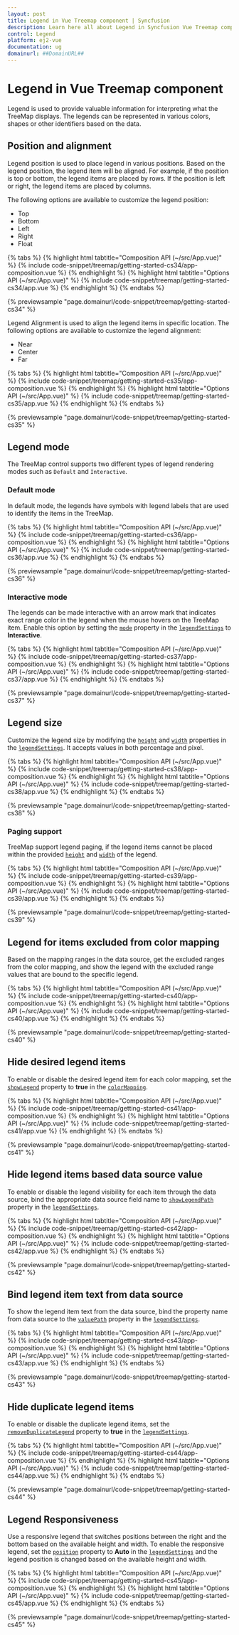 ```yaml
---
layout: post
title: Legend in Vue Treemap component | Syncfusion
description: Learn here all about Legend in Syncfusion Vue Treemap component of Syncfusion Essential JS 2 and more.
control: Legend 
platform: ej2-vue
documentation: ug
domainurl: ##DomainURL##
---
```


# Legend in Vue Treemap component

<!-- markdownlint-disable MD010 -->
Legend is used to provide valuable information for interpreting what the TreeMap displays. The legends can be represented in various colors, shapes or other identifiers based on the data.

## Position and alignment

Legend position is used to place legend in various positions. Based on the legend position, the legend item will be aligned. For example, if the position is top or bottom, the legend items are placed by rows. If the position is left or right, the legend items are placed by columns.

The following options are available to customize the legend position:

* Top
* Bottom
* Left
* Right
* Float

{% tabs %}
{% highlight html tabtitle="Composition API (~/src/App.vue)" %}
{% include code-snippet/treemap/getting-started-cs34/app-composition.vue %}
{% endhighlight %}
{% highlight html tabtitle="Options API (~/src/App.vue)" %}
{% include code-snippet/treemap/getting-started-cs34/app.vue %}
{% endhighlight %}
{% endtabs %}
        
{% previewsample "page.domainurl/code-snippet/treemap/getting-started-cs34" %}

Legend Alignment is used to align the legend items in specific location. The following options are available to customize the legend alignment:

* Near
* Center
* Far

{% tabs %}
{% highlight html tabtitle="Composition API (~/src/App.vue)" %}
{% include code-snippet/treemap/getting-started-cs35/app-composition.vue %}
{% endhighlight %}
{% highlight html tabtitle="Options API (~/src/App.vue)" %}
{% include code-snippet/treemap/getting-started-cs35/app.vue %}
{% endhighlight %}
{% endtabs %}
        
{% previewsample "page.domainurl/code-snippet/treemap/getting-started-cs35" %}

## Legend mode

The TreeMap control supports two different types of legend rendering modes such as `Default` and `Interactive`.

<!-- markdownlint-disable MD036 -->

### Default mode

In default mode, the legends have symbols with legend labels that are used to identify the items in the TreeMap.

{% tabs %}
{% highlight html tabtitle="Composition API (~/src/App.vue)" %}
{% include code-snippet/treemap/getting-started-cs36/app-composition.vue %}
{% endhighlight %}
{% highlight html tabtitle="Options API (~/src/App.vue)" %}
{% include code-snippet/treemap/getting-started-cs36/app.vue %}
{% endhighlight %}
{% endtabs %}
        
{% previewsample "page.domainurl/code-snippet/treemap/getting-started-cs36" %}

<!-- markdownlint-disable MD036 -->

### Interactive mode

The legends can be made interactive with an arrow mark that indicates exact range color in the legend when the mouse hovers on the TreeMap item. Enable this option by setting the [`mode`](https://ej2.syncfusion.com/vue/documentation/api/treemap/legendSettings/#mode) property in the [`legendSettings`](https://ej2.syncfusion.com/vue/documentation/api/treemap/legendSettings/) to **Interactive**.

{% tabs %}
{% highlight html tabtitle="Composition API (~/src/App.vue)" %}
{% include code-snippet/treemap/getting-started-cs37/app-composition.vue %}
{% endhighlight %}
{% highlight html tabtitle="Options API (~/src/App.vue)" %}
{% include code-snippet/treemap/getting-started-cs37/app.vue %}
{% endhighlight %}
{% endtabs %}
        
{% previewsample "page.domainurl/code-snippet/treemap/getting-started-cs37" %}

## Legend size

Customize the legend size by modifying the [`height`](https://ej2.syncfusion.com/vue/documentation/api/treemap/legendSettings/#height) and [`width`](https://ej2.syncfusion.com/vue/documentation/api/treemap/legendSettings/#width) properties in the [`legendSettings`](https://ej2.syncfusion.com/vue/documentation/api/treemap/legendSettings/). It accepts values in both percentage and pixel.

{% tabs %}
{% highlight html tabtitle="Composition API (~/src/App.vue)" %}
{% include code-snippet/treemap/getting-started-cs38/app-composition.vue %}
{% endhighlight %}
{% highlight html tabtitle="Options API (~/src/App.vue)" %}
{% include code-snippet/treemap/getting-started-cs38/app.vue %}
{% endhighlight %}
{% endtabs %}
        
{% previewsample "page.domainurl/code-snippet/treemap/getting-started-cs38" %}

### Paging support

TreeMap support legend paging, if the legend items cannot be placed within the provided [`height`](https://ej2.syncfusion.com/vue/documentation/api/treemap/legendSettings/#height) and [`width`](https://ej2.syncfusion.com/vue/documentation/api/treemap/legendSettings/#width) of the legend.

{% tabs %}
{% highlight html tabtitle="Composition API (~/src/App.vue)" %}
{% include code-snippet/treemap/getting-started-cs39/app-composition.vue %}
{% endhighlight %}
{% highlight html tabtitle="Options API (~/src/App.vue)" %}
{% include code-snippet/treemap/getting-started-cs39/app.vue %}
{% endhighlight %}
{% endtabs %}
        
{% previewsample "page.domainurl/code-snippet/treemap/getting-started-cs39" %}

## Legend for items excluded from color mapping

Based on the mapping ranges in the data source, get the excluded ranges from the color mapping, and show the legend with the excluded range values that are bound to the specific legend.

{% tabs %}
{% highlight html tabtitle="Composition API (~/src/App.vue)" %}
{% include code-snippet/treemap/getting-started-cs40/app-composition.vue %}
{% endhighlight %}
{% highlight html tabtitle="Options API (~/src/App.vue)" %}
{% include code-snippet/treemap/getting-started-cs40/app.vue %}
{% endhighlight %}
{% endtabs %}
        
{% previewsample "page.domainurl/code-snippet/treemap/getting-started-cs40" %}

## Hide desired legend items

To enable or disable the desired legend item for each color mapping, set the [`showLegend`](https://ej2.syncfusion.com/vue/documentation/api/treemap/colorMapping/#showlegend) property to **true** in the [`colorMapping`](https://ej2.syncfusion.com/vue/documentation/api/treemap/colorMapping/).

{% tabs %}
{% highlight html tabtitle="Composition API (~/src/App.vue)" %}
{% include code-snippet/treemap/getting-started-cs41/app-composition.vue %}
{% endhighlight %}
{% highlight html tabtitle="Options API (~/src/App.vue)" %}
{% include code-snippet/treemap/getting-started-cs41/app.vue %}
{% endhighlight %}
{% endtabs %}
        
{% previewsample "page.domainurl/code-snippet/treemap/getting-started-cs41" %}

## Hide legend items based data source value

To enable or disable the legend visibility for each item through the data source, bind the appropriate data source field name to [`showLegendPath`](https://ej2.syncfusion.com/vue/documentation/api/treemap/legendSettings/#showlegendpath) property in the [`legendSettings`](https://ej2.syncfusion.com/vue/documentation/api/treemap/legendSettings/).

{% tabs %}
{% highlight html tabtitle="Composition API (~/src/App.vue)" %}
{% include code-snippet/treemap/getting-started-cs42/app-composition.vue %}
{% endhighlight %}
{% highlight html tabtitle="Options API (~/src/App.vue)" %}
{% include code-snippet/treemap/getting-started-cs42/app.vue %}
{% endhighlight %}
{% endtabs %}
        
{% previewsample "page.domainurl/code-snippet/treemap/getting-started-cs42" %}

## Bind legend item text from data source

To show the legend item text from the data source, bind the property name from data source to the [`valuePath`](https://ej2.syncfusion.com/vue/documentation/api/treemap/legendSettings/#valuepath) property in the [`legendSettings`](https://ej2.syncfusion.com/vue/documentation/api/treemap/legendSettings/).

{% tabs %}
{% highlight html tabtitle="Composition API (~/src/App.vue)" %}
{% include code-snippet/treemap/getting-started-cs43/app-composition.vue %}
{% endhighlight %}
{% highlight html tabtitle="Options API (~/src/App.vue)" %}
{% include code-snippet/treemap/getting-started-cs43/app.vue %}
{% endhighlight %}
{% endtabs %}
        
{% previewsample "page.domainurl/code-snippet/treemap/getting-started-cs43" %}

## Hide duplicate legend items

To enable or disable the duplicate legend items, set the [`removeDuplicateLegend`](https://ej2.syncfusion.com/vue/documentation/api/treemap/legendSettings/#removeduplicatelegend) property to **true** in the [`legendSettings`](https://ej2.syncfusion.com/vue/documentation/api/treemap/legendSettings/).

{% tabs %}
{% highlight html tabtitle="Composition API (~/src/App.vue)" %}
{% include code-snippet/treemap/getting-started-cs44/app-composition.vue %}
{% endhighlight %}
{% highlight html tabtitle="Options API (~/src/App.vue)" %}
{% include code-snippet/treemap/getting-started-cs44/app.vue %}
{% endhighlight %}
{% endtabs %}
        
{% previewsample "page.domainurl/code-snippet/treemap/getting-started-cs44" %}

## Legend Responsiveness

Use a responsive legend that switches positions between the right and the bottom based on the available height and width. To enable the responsive legend, set the [`position`](https://ej2.syncfusion.com/vue/documentation/api/treemap/legendSettings/#position) property to **Auto** in the [`legendSettings`](https://ej2.syncfusion.com/vue/documentation/api/treemap/legendSettings/) and the legend position is changed based on the available height and width.

{% tabs %}
{% highlight html tabtitle="Composition API (~/src/App.vue)" %}
{% include code-snippet/treemap/getting-started-cs45/app-composition.vue %}
{% endhighlight %}
{% highlight html tabtitle="Options API (~/src/App.vue)" %}
{% include code-snippet/treemap/getting-started-cs45/app.vue %}
{% endhighlight %}
{% endtabs %}
        
{% previewsample "page.domainurl/code-snippet/treemap/getting-started-cs45" %}